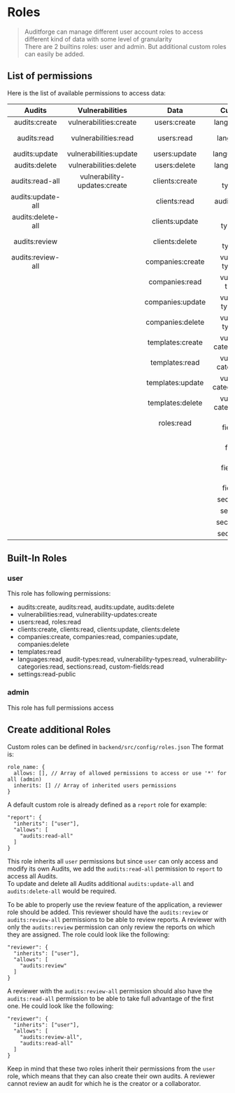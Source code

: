 # Roles

> Auditforge can manage different user account roles to access different kind of data with some level of granularity<br>
> There are 2 builtins roles: user and admin. But additional custom roles can easily be added.

## List of permissions

Here is the list of available permissions to access data:

|      Audits       |       Vulnerabilities        |       Data       |           Custom Data           |       Settings       |
| :---------------: | :--------------------------: | :--------------: | :-----------------------------: | :------------------: |
|   audits:create   |    vulnerabilities:create    |   users:create   |        languages:create         |    settings:read     |
|    audits:read    |     vulnerabilities:read     |    users:read    |         languages:read          | settings:read-public |
|   audits:update   |    vulnerabilities:update    |   users:update   |        languages:update         |   settings:update    |
|   audits:delete   |    vulnerabilities:delete    |   users:delete   |        languages:delete         |                      |
|  audits:read-all  | vulnerability-updates:create |  clients:create  |       audit-types:create        |                      |
| audits:update-all |                              |   clients:read   |        audit-types:read         |                      |
| audits:delete-all |                              |  clients:update  |       audit-types:update        |                      |
|   audits:review   |                              |  clients:delete  |       audit-types:delete        |                      |
| audits:review-all |                              | companies:create |   vulnerability-types:create    |                      |
|                   |                              |  companies:read  |    vulnerability-types:read     |                      |
|                   |                              | companies:update |   vulnerability-types:update    |                      |
|                   |                              | companies:delete |   vulnerability-types:delete    |                      |
|                   |                              | templates:create | vulnerability-categories:create |                      |
|                   |                              |  templates:read  |  vulnerability-categories:read  |                      |
|                   |                              | templates:update | vulnerability-categories:update |                      |
|                   |                              | templates:delete | vulnerability-categories:delete |                      |
|                   |                              |    roles:read    |      custom-fields:create       |                      |
|                   |                              |                  |       custom-fields:read        |                      |
|                   |                              |                  |      custom-fields:update       |                      |
|                   |                              |                  |      custom-fields:delete       |                      |
|                   |                              |                  |         sections:create         |                      |
|                   |                              |                  |          sections:read          |                      |
|                   |                              |                  |         sections:update         |                      |
|                   |                              |                  |         sections:delete         |                      |

## Built-In Roles

### user

This role has following permissions:

- audits:create, audits:read, audits:update, audits:delete
- vulnerabilities:read, vulnerability-updates:create
- users:read, roles:read
- clients:create, clients:read, clients:update, clients:delete
- companies:create, companies:read, companies:update, companies:delete
- templates:read
- languages:read, audit-types:read, vulnerability-types:read, vulnerability-categories:read, sections:read, custom-fields:read
- settings:read-public

### admin

This role has full permissions access

## Create additional Roles

Custom roles can be defined in `backend/src/config/roles.json`
The format is:

```
role_name: {
  allows: [], // Array of allowed permissions to access or use '*' for all (admin)
  inherits: [] // Array of inherited users permissions
}
```

A default custom role is already defined as a `report` role for example:

```
"report": {
  "inherits": ["user"],
  "allows": [
    "audits:read-all"
  ]
}
```

This role inherits all `user` permissions but since `user` can only access and modify its own Audits, we add the `audits:read-all` permission to `report` to access all Audits.  
To update and delete all Audits additional `audits:update-all` and `audits:delete-all` would be required.

To be able to properly use the review feature of the application, a reviewer role should be added. This reviewer should have the `audits:review` or `audits:review-all` permissions to be able to review reports. A reviewer with only the `audits:review` permission can only review the reports on which they are assigned. The role could look like the following:

```
"reviewer": {
  "inherits": ["user"],
  "allows": [
    "audits:review"
  ]
}
```

A reviewer with the `audits:review-all` permission should also have the `audits:read-all` permission to be able to take full advantage of the first one. He could look like the following:

```
"reviewer": {
  "inherits": ["user"],
  "allows": [
    "audits:review-all",
    "audits:read-all"
  ]
}
```

Keep in mind that these two roles inherit their permissions from the `user` role, which means that they can also create their own audits. A reviewer cannot review an audit for which he is the creator or a collaborator.
